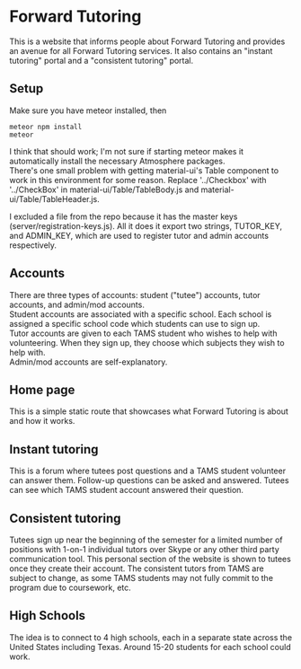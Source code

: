 # Forward Tutoring
This is a website that informs people about Forward Tutoring and provides an avenue for all Forward Tutoring services. It also contains an "instant tutoring" portal and a "consistent tutoring" portal.  

## Setup
Make sure you have meteor installed, then
```
meteor npm install
meteor
```
I think that should work; I'm not sure if starting meteor makes it automatically install the necessary Atmosphere packages.  
There's one small problem with getting material-ui's Table component to work in this environment for some reason. Replace '../Checkbox' with '../CheckBox' in material-ui/Table/TableBody.js and material-ui/Table/TableHeader.js.

I excluded a file from the repo because it has the master keys (server/registration-keys.js). All it does it export two strings, TUTOR_KEY, and ADMIN_KEY, which are used to register tutor and admin accounts respectively. 

## Accounts
There are three types of accounts: student ("tutee") accounts, tutor accounts, and admin/mod accounts.  
Student accounts are associated with a specific school. Each school is assigned a specific school code which students can use to sign up.  
Tutor accounts are given to each TAMS student who wishes to help with volunteering. When they sign up, they choose which subjects they wish to help with.  
Admin/mod accounts are self-explanatory.  

## Home page
This is a simple static route that showcases what Forward Tutoring is about and how it works.  

## Instant tutoring
This is a forum where tutees post questions and a TAMS student volunteer can answer them. Follow-up questions can be asked and answered. Tutees can see which TAMS student account answered their question.

## Consistent tutoring
Tutees sign up near the beginning of the semester for a limited number of positions with 1-on-1 individual tutors over Skype or any other third party communication tool. This personal section of the website is shown to tutees once they create their account. The consistent tutors from TAMS are subject to change, as some TAMS students may not fully commit to the program due to coursework, etc.

## High Schools
The idea is to connect to 4 high schools, each in a separate state across the United States including Texas. Around 15-20 students for each school could work.

